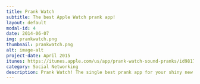 ```yaml
---
title: Prank Watch
subtitle: The best Apple Watch prank app!
layout: default
modal-id: 4
date: 2014-06-07
img: prankwatch.png
thumbnail: prankwatch.png
alt: image-alt
project-date: April 2015
itunes: https://itunes.apple.com/us/app/prank-watch-sound-pranks/id981734714?mt=8
category: Social Networking
description: Prank Watch! The single best prank app for your shiny new Apple Watch. Want to play a few tricks on your friends? Simply place your phone somewhere hidden, and use your Apple Watch to trigger the funny sounds.
---
```

